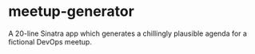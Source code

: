 # meetup-generator

A 20-line Sinatra app which generates a chillingly plausible agenda for
a fictional DevOps meetup.
